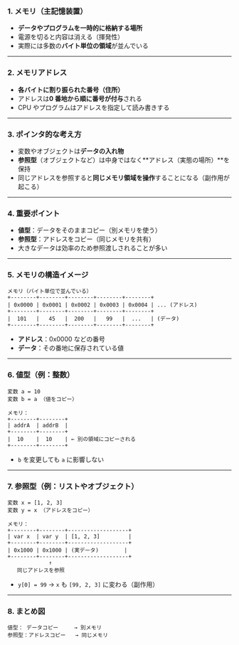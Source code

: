 ### 1. **メモリ（主記憶装置）**

- **データやプログラムを一時的に格納する場所**
- 電源を切ると内容は消える（揮発性）
- 実際には多数の**バイト単位の領域**が並んでいる

---

### 2. **メモリアドレス**

- **各バイトに割り振られた番号（住所）**
- アドレスは**0 番地から順に番号が付与**される
- CPU やプログラムはアドレスを指定して読み書きする

---

### 3. **ポインタ的な考え方**

- 変数やオブジェクトは**データの入れ物**
- **参照型**（オブジェクトなど）は中身ではなく\*\*アドレス（実態の場所）\*\*を保持
- 同じアドレスを参照すると**同じメモリ領域を操作**することになる（副作用が起こる）

---

### 4. **重要ポイント**

- **値型**：データをそのままコピー（別メモリを使う）
- **参照型**：アドレスをコピー（同じメモリを共有）
- 大きなデータは効率のため参照渡しされることが多い

---

### **5. メモリの構造イメージ**

```
メモリ（バイト単位で並んでいる）
+--------+--------+--------+--------+--------+
| 0x0000 | 0x0001 | 0x0002 | 0x0003 | 0x0004 | ... (アドレス)
+--------+--------+--------+--------+--------+
|  101   |   45   |  200   |   99   |  ...   | (データ)
+--------+--------+--------+--------+--------+
```

- **アドレス**：0x0000 などの番号
- **データ**：その番地に保存されている値

---

### **6. 値型（例：整数）**

```
変数 a = 10
変数 b = a （値をコピー）

メモリ：
+--------+--------+
| addrA  | addrB  |
+--------+--------+
|  10    |  10    | ← 別の領域にコピーされる
+--------+--------+
```

- `b` を変更しても `a` に影響しない

---

### **7. 参照型（例：リストやオブジェクト）**

```
変数 x = [1, 2, 3]
変数 y = x （アドレスをコピー）

メモリ：
+--------+--------+-------------------+
| var x  | var y  | [1, 2, 3]         |
+--------+--------+-------------------+
| 0x1000 | 0x1000 | (実データ)        |
+--------+--------+-------------------+
             ↑
   同じアドレスを参照
```

- `y[0] = 99` → `x` も `[99, 2, 3]` に変わる（副作用）

---

### **8. まとめ図**

```
値型： データコピー     → 別メモリ
参照型：アドレスコピー   → 同じメモリ
```
